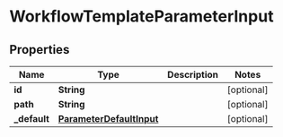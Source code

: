 

# WorkflowTemplateParameterInput


## Properties

| Name | Type | Description | Notes |
|------------ | ------------- | ------------- | -------------|
|**id** | **String** |  |  [optional] |
|**path** | **String** |  |  [optional] |
|**_default** | [**ParameterDefaultInput**](ParameterDefaultInput.md) |  |  [optional] |



